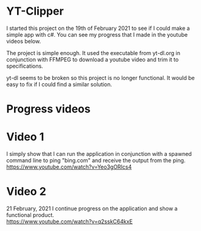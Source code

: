 # YT-Clipper

I started this project on the 19th of February 2021 to see if I could make a simple app with c#. You can see my progress that I made in the youtube videos below.

The project is simple enough. It used the executable from yt-dl.org in conjunction with FFMPEG to download a youtube video and trim it to specifications.

yt-dl seems to be broken so this project is no longer functional. It would be easy to fix if I could find a similar solution.

# Progress videos

# Video 1
I simply show that I can run the application in conjunction with a spawned command line to ping "bing.com" and receive the output from the ping.  
https://www.youtube.com/watch?v=Yeo3gORIcs4

# Video 2
21 February, 2021
I continue progress on the application and show a functional product.  
https://www.youtube.com/watch?v=q2sskC64kxE

